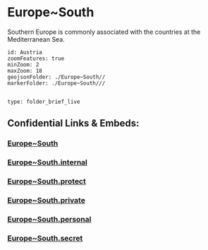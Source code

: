 ﻿# Europe~South

Southern Europe is commonly associated with the countries at the Mediterranean Sea. 


```leaflet
id: Austria
zoomFeatures: true 
minZoom: 2 
maxZoom: 18
geojsonFolder: ./Europe~South//
markerFolder: ./Europe~South///
```


```folderv
```

```ccard
type: folder_brief_live
```
 

## Confidential Links & Embeds: 

### [Europe~South](/_public/Earth/Continent/Europe/Europe~South.md) 

### [Europe~South.internal](/_internal/Earth/Continent/Europe/Europe~South.internal.md) 

### [Europe~South.protect](/_protect/Earth/Continent/Europe/Europe~South.protect.md) 

### [Europe~South.private](/_private/Earth/Continent/Europe/Europe~South.private.md) 

### [Europe~South.personal](/_personal/Earth/Continent/Europe/Europe~South.personal.md) 

### [Europe~South.secret](/_secret/Earth/Continent/Europe/Europe~South.secret.md) 
